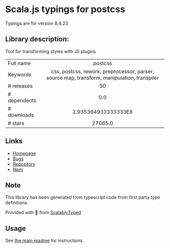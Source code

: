 
# Scala.js typings for postcss

Typings are for version 8.4.23

## Library description:
Tool for transforming styles with JS plugins

|                    |                 |
| ------------------ | :-------------: |
| Full name          | postcss |
| Keywords           | css, postcss, rework, preprocessor, parser, source map, transform, manipulation, transpiler |
| # releases         | 50 |
| # dependents       | 0.0 |
| # downloads        | 2.935364933333333E8 |
| # stars            | 27065.0 |

## Links
- [Homepage](https://postcss.org/)
- [Bugs](https://github.com/postcss/postcss/issues)
- [Repository](https://github.com/postcss/postcss)
- [Npm](https://www.npmjs.com/package/postcss)
    


## Note
This library has been generated from typescript code from first party type definitions.

Provided with :purple_heart: from [ScalablyTyped](https://github.com/oyvindberg/ScalablyTyped)

## Usage
See [the main readme](../../readme.md) for instructions.


